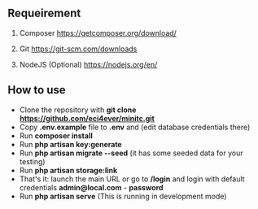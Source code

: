 ## Requeirement

1. Composer 
https://getcomposer.org/download/

2. Git
https://git-scm.com/downloads

3. NodeJS (Optional)
https://nodejs.org/en/


## How to use

- Clone the repository with __git clone https://github.com/eci4ever/minitc.git__
- Copy __.env.example__ file to __.env__ and (edit database credentials there)
- Run __composer install__
- Run __php artisan key:generate__
- Run __php artisan migrate --seed__ (it has some seeded data for your testing)
- Run __php artisan storage:link__
- That's it: launch the main URL or go to __/login__ and login with default credentials __admin@local.com__ - __password__
- Run __php artisan serve__ (This is running in development mode)
